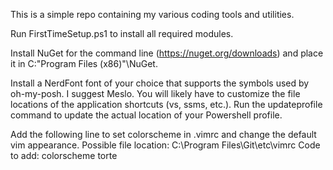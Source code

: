 This is a simple repo containing my various coding tools and utilities.

Run FirstTimeSetup.ps1 to install all required modules.

Install NuGet for the command line (https://nuget.org/downloads) and place it in C:\"Program Files (x86)"\NuGet.

Install a NerdFont font of your choice that supports the symbols used by oh-my-posh. I suggest Meslo.
You will likely have to customize the file locations of the application shortcuts (vs, ssms, etc.).
Run the updateprofile command to update the actual location of your Powershell profile.

Add the following line to set colorscheme in .vimrc and change the default vim appearance.
Possible file location:
C:\Program Files\Git\etc\vimrc
Code to add:
colorscheme torte
